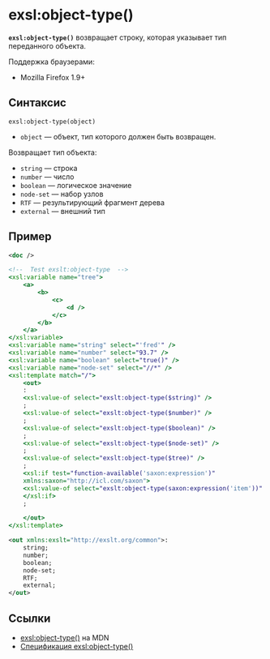 # exsl​:object-type()

**`exsl:object-type()`** возвращает строку, которая указывает тип переданного объекта.

Поддержка браузерами:

- Mozilla Firefox 1.9+

## Синтаксис

```
exsl:object-type(object)
```

- `object` &mdash; объект, тип которого должен быть возвращен.

Возвращает тип объекта:

- `string` &mdash; строка
- `number` &mdash; число
- `boolean` &mdash; логическое значение
- `node-set` &mdash; набор узлов
- `RTF` &mdash; результирующий фрагмент дерева
- `external` &mdash; внешний тип

## Пример

```xml tab="XML"
<doc />
```

```xslt tab="XSLT"
<!--  Test exslt:object-type  -->
<xsl:variable name="tree">
	<a>
		<b>
			<c>
				<d />
			</c>
		</b>
	</a>
</xsl:variable>
<xsl:variable name="string" select="'fred'" />
<xsl:variable name="number" select="93.7" />
<xsl:variable name="boolean" select="true()" />
<xsl:variable name="node-set" select="//*" />
<xsl:template match="/">
	<out>
	:
	<xsl:value-of select="exslt:object-type($string)" />
	;
	<xsl:value-of select="exslt:object-type($number)" />
	;
	<xsl:value-of select="exslt:object-type($boolean)" />
	;
	<xsl:value-of select="exslt:object-type($node-set)" />
	;
	<xsl:value-of select="exslt:object-type($tree)" />
	;
	<xsl:if test="function-available('saxon:expression')"
	xmlns:saxon="http://icl.com/saxon">
	<xsl:value-of select="exslt:object-type(saxon:expression('item'))" />
	</xsl:if>
	;

	</out>
</xsl:template>
```

```xml tab="Result"
<out xmlns:exslt="http://exslt.org/common">:
	string;
	number;
	boolean;
	node-set;
	RTF;
	external;
</out>
```

## Ссылки

- [exsl​:object-type()](https://developer.mozilla.org/en-US/docs/Web/EXSLT/exsl/object-type) на MDN
- [Спецификация exsl​:object-type()](https://developer.mozilla.org/en-US/docs/Web/EXSLT/exsl/object-type)
